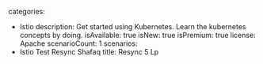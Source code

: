 categories:
  - Istio
description: Get started using Kubernetes. Learn the kubernetes concepts by doing.
isAvailable: true
isNew: true
isPremium: true
license: Apache
scenarioCount: 1
scenarios:
  - Istio Test Resync Shafaq
title: Resync 5 Lp
